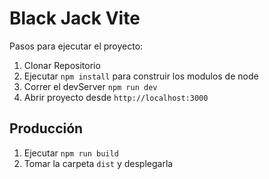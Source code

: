 # Black Jack Vite

Pasos para ejecutar el proyecto:

1. Clonar Repositorio 
2. Ejecutar ```npm install``` para construir los modulos de node
3. Correr el devServer ```npm run dev```
4. Abrir proyecto desde ```http://localhost:3000```

## Producción

1. Ejecutar ```npm run build```
2. Tomar la carpeta ```dist``` y desplegarla